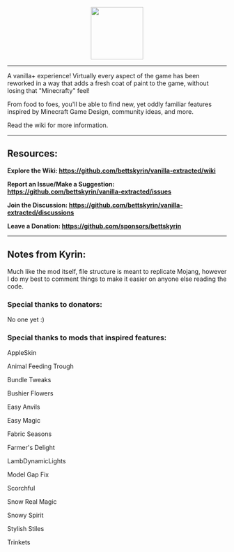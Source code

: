 <p align = "center"><img src = "https://i.imgur.com/XLpu2CK.png" height = "120"/></p>

***

A vanilla+ experience! Virtually every aspect of the game has been reworked in a way that adds a fresh coat of paint to the game, without losing that "Minecrafty" feel!

From food to foes, you'll be able to find new, yet oddly familiar features inspired by Minecraft Game Design, community ideas, and more.

Read the wiki for more information.

***
## Resources:

**Explore the Wiki: https://github.com/bettskyrin/vanilla-extracted/wiki**

**Report an Issue/Make a Suggestion: https://github.com/bettskyrin/vanilla-extracted/issues**

**Join the Discussion: https://github.com/bettskyrin/vanilla-extracted/discussions**

**Leave a Donation: https://github.com/sponsors/bettskyrin**

***

## Notes from Kyrin:

Much like the mod itself, file structure is meant to replicate Mojang, however I do my best to comment things to make it easier on anyone else reading the code.

### Special thanks to donators:

No one yet :)


### Special thanks to mods that inspired features:

AppleSkin

Animal Feeding Trough

Bundle Tweaks

Bushier Flowers

Easy Anvils

Easy Magic

Fabric Seasons

Farmer's Delight

LambDynamicLights

Model Gap Fix

Scorchful

Snow Real Magic

Snowy Spirit

Stylish Stiles

Trinkets
